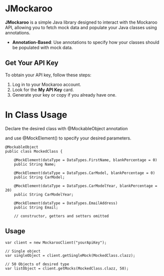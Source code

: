 # JMockaroo
**JMockaroo** is a simple Java library designed to interact with the Mockaroo API, allowing you to fetch mock data and populate your Java classes using annotations.




- **Annotation-Based**: Use annotations to specify how your classes should be populated with mock data.

## Get Your API Key

To obtain your API key, follow these steps:

1. Log in to your Mockaroo account.
2.  Look for the **My API Key** card.
3. Generate your key or copy if you already have one.

# In Class Usage
Declare the desired class with @MockableObject annotation

and use @MockElement() to specify your desired parameters.
```
@MockableObject
public class MockedClass {

    @MockElement(dataType = DataTypes.FirstName, blankPercentage = 0)
    public String Name;

    @MockElement(dataType = DataTypes.CarModel, blankPercentage = 0)
    public String CarModel;

    @MockElement(dataType = DataTypes.CarModelYear, blankPercentage = 20)
    public String CarModelYear;

    @MockElement(dataType = DataTypes.EmailAddress)
    public String Email;

    // constructor, getters and setters omitted

```



## Usage
````
var client = new MockarooClient("yourApiKey");

// Single object
var singleObject = client.getSingleMock(MockedClass.clazz);

// 50 Objects of desired type
var listObject = client.getMocks(MockedClass.clazz, 50);



````

